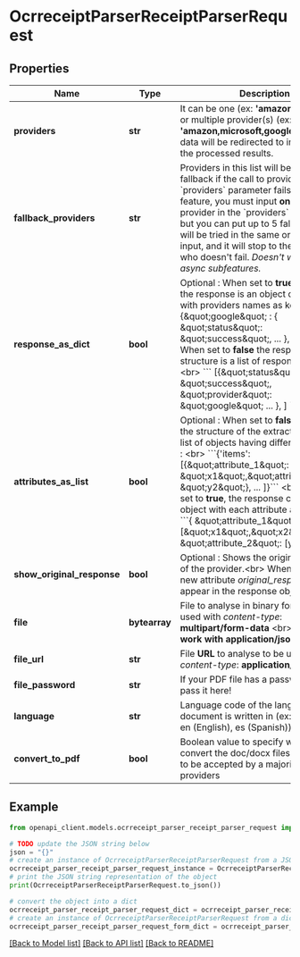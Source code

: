 # OcrreceiptParserReceiptParserRequest


## Properties

Name | Type | Description | Notes
------------ | ------------- | ------------- | -------------
**providers** | **str** | It can be one (ex: **&#39;amazon&#39;** or **&#39;google&#39;**) or multiple provider(s) (ex: **&#39;amazon,microsoft,google&#39;**)             that the data will be redirected to in order to get the processed results. | 
**fallback_providers** | **str** | Providers in this list will be used as fallback if the call to provider in &#x60;providers&#x60; parameter fails.     To use this feature, you must input **only one** provider in the &#x60;providers&#x60; parameter. but you can put up to 5 fallbacks.  They will be tried in the same order they are input, and it will stop to the first provider who doesn&#39;t fail.   *Doesn&#39;t work with async subfeatures.*      | [optional] 
**response_as_dict** | **bool** | Optional : When set to **true** (default), the response is an object of responses with providers names as keys : &lt;br&gt;                    &#x60;&#x60;&#x60; {\&quot;google\&quot; : { \&quot;status\&quot;: \&quot;success\&quot;, ... }, } &#x60;&#x60;&#x60; &lt;br&gt;                 When set to **false** the response structure is a list of response objects : &lt;br&gt;                     &#x60;&#x60;&#x60; [{\&quot;status\&quot;: \&quot;success\&quot;, \&quot;provider\&quot;: \&quot;google\&quot; ... }, ] &#x60;&#x60;&#x60;. &lt;br&gt;                    | [optional] [default to True]
**attributes_as_list** | **bool** | Optional : When set to **false** (default) the structure of the extracted items is list of objects having different attributes : &lt;br&gt;      &#x60;&#x60;&#x60;{&#39;items&#39;: [{\&quot;attribute_1\&quot;: \&quot;x1\&quot;,\&quot;attribute_2\&quot;: \&quot;y2\&quot;}, ... ]}&#x60;&#x60;&#x60; &lt;br&gt;      When it is set to **true**, the response contains an object with each attribute as a list : &lt;br&gt;      &#x60;&#x60;&#x60;{ \&quot;attribute_1\&quot;: [\&quot;x1\&quot;,\&quot;x2\&quot;, ...], \&quot;attribute_2\&quot;: [y1, y2, ...]}&#x60;&#x60;&#x60;  | [optional] [default to False]
**show_original_response** | **bool** | Optional : Shows the original response of the provider.&lt;br&gt;         When set to **true**, a new attribute *original_response* will appear in the response object. | [optional] [default to False]
**file** | **bytearray** | File to analyse in binary format to be used with *content-type*: **multipart/form-data** &lt;br&gt; **Does not work with application/json !** | [optional] 
**file_url** | **str** | File **URL** to analyse to be used with with *content-type*: **application/json**. | [optional] 
**file_password** | **str** | If your PDF file has a password, you can pass it here! | [optional] 
**language** | **str** | Language code of the language the document is written in (ex: fr (French), en (English), es (Spanish)) | [optional] 
**convert_to_pdf** | **bool** | Boolean value to specify weather to convert the doc/docx files to pdf format to be accepted by a majority of the providers | [optional] [default to False]

## Example

```python
from openapi_client.models.ocrreceipt_parser_receipt_parser_request import OcrreceiptParserReceiptParserRequest

# TODO update the JSON string below
json = "{}"
# create an instance of OcrreceiptParserReceiptParserRequest from a JSON string
ocrreceipt_parser_receipt_parser_request_instance = OcrreceiptParserReceiptParserRequest.from_json(json)
# print the JSON string representation of the object
print(OcrreceiptParserReceiptParserRequest.to_json())

# convert the object into a dict
ocrreceipt_parser_receipt_parser_request_dict = ocrreceipt_parser_receipt_parser_request_instance.to_dict()
# create an instance of OcrreceiptParserReceiptParserRequest from a dict
ocrreceipt_parser_receipt_parser_request_form_dict = ocrreceipt_parser_receipt_parser_request.from_dict(ocrreceipt_parser_receipt_parser_request_dict)
```
[[Back to Model list]](../README.md#documentation-for-models) [[Back to API list]](../README.md#documentation-for-api-endpoints) [[Back to README]](../README.md)


